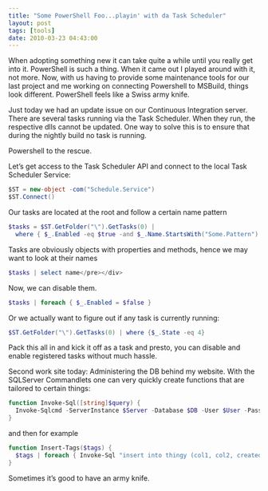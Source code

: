 ```yaml
---
title: "Some PowerShell Foo...playin' with da Task Scheduler"
layout: post
tags: [tools]
date: 2010-03-23 04:43:00
---
```


When adopting something new it can take quite a while until you really get into it. PowerShell is such a thing. When it came out I played around with it, not more. Now, with us having to provide some maintenance tools for our last project and me working on connecting Powershell to MSBuild, things look different. PowerShell feels like a Swiss army knife.

Just today we had an update issue on our Continuous Integration server. There are several tasks running via the Task Scheduler. When they run, the respective dlls cannot be updated. One way to solve this is to ensure that during the nightly build no task is running.

Powershell to the rescue.

Let’s get access to the Task Scheduler API and connect to the local Task Scheduler Service:

```csharp 
$ST = new-object -com("Schedule.Service")
$ST.Connect()
```

Our tasks are located at the root and follow a certain name pattern

```powershell
$tasks = $ST.GetFolder("\").GetTasks(0) | 
  where { $_.Enabled -eq $true -and $_.Name.StartsWith("Some.Pattern") }
```

Tasks are obviously objects with properties and methods, hence we may want to look at their names

```powershell
$tasks | select name</pre></div>
```

Now, we can disable them.

```powershell
$tasks | foreach { $_.Enabled = $false }
```

Or we actually want to figure out if any task is currently running:


```powershell
$ST.GetFolder("\").GetTasks(0) | where {$_.State -eq 4}
```

Pack this all in and kick it off as a task and presto, you can disable and enable registered tasks without much hassle.

Second work site today: Administering the DB behind my website. With the SQLServer Commandlets one can very quickly create functions that are tailored to certain things:



```powershell
function Invoke-Sql([string]$query) {
  Invoke-Sqlcmd -ServerInstance $Server -Database $DB -User $User -Password $Password -Query $query
}
```


and then for example

```powershell
function Insert-Tags($tags) {
  $tags | foreach { Invoke-Sql "insert into thingy (col1, col2, created) values ('$_', '$_', GETDATE())" }
}
```

Sometimes it’s good to have an army knife.
